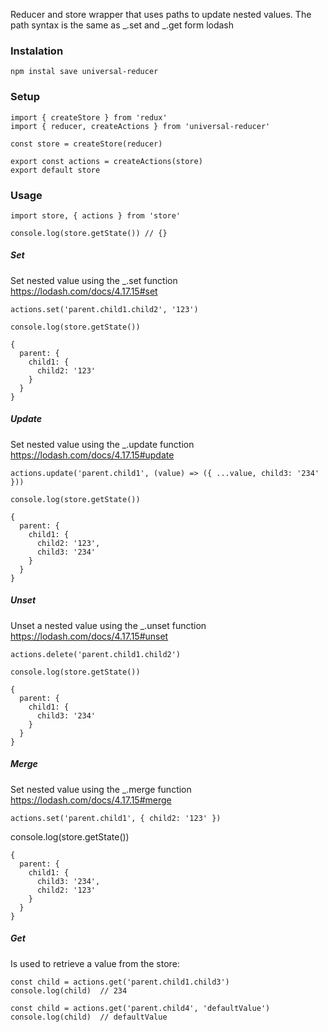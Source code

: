 Reducer and store wrapper that uses paths to update nested values. The path syntax is the same as  _.set and _.get form lodash

### Instalation
```
npm instal save universal-reducer
```
### Setup
```
import { createStore } from 'redux'
import { reducer, createActions } from 'universal-reducer'

const store = createStore(reducer)

export const actions = createActions(store)
export default store
```
### Usage
```
import store, { actions } from 'store'

console.log(store.getState()) // {}
```
##### Set
Set nested value using the _.set function
https://lodash.com/docs/4.17.15#set
```
actions.set('parent.child1.child2', '123')
```
```
console.log(store.getState())

{
  parent: {
    child1: {
      child2: '123'
    }
  }
}
```

##### Update
Set nested value using the _.update function
https://lodash.com/docs/4.17.15#update
```
actions.update('parent.child1', (value) => ({ ...value, child3: '234' }))
```
```
console.log(store.getState())

{
  parent: {
    child1: {
      child2: '123',
      child3: '234'
    }
  }
}
```
##### Unset
Unset a nested value using the _.unset function
https://lodash.com/docs/4.17.15#unset
```
actions.delete('parent.child1.child2')
```
```
console.log(store.getState())

{
  parent: {
    child1: {
      child3: '234'
    }
  }
}
```

##### Merge
Set nested value using the _.merge function
https://lodash.com/docs/4.17.15#merge
```
actions.set('parent.child1', { child2: '123' })
```

console.log(store.getState())
```
{
  parent: {
    child1: {
      child3: '234',
      child2: '123'
    }
  }
}
```


##### Get
Is used to retrieve a value from the store:
```
const child = actions.get('parent.child1.child3')
console.log(child)  // 234
```
```
const child = actions.get('parent.child4', 'defaultValue')
console.log(child)  // defaultValue
```